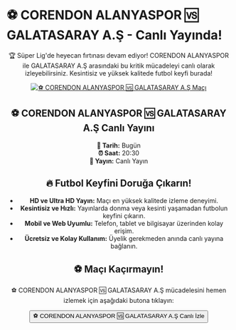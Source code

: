 <h1>⚽️ CORENDON ALANYASPOR 🆚 GALATASARAY A.Ş - Canlı Yayında!</h1>

<center>
  <div class="content">
    <section id="alanyaspor-galatasaray">
      <p>🏆 Süper Lig'de heyecan fırtınası devam ediyor! CORENDON ALANYASPOR ile GALATASARAY A.Ş arasındaki bu kritik mücadeleyi canlı olarak izleyebilirsiniz. Kesintisiz ve yüksek kalitede futbol keyfi burada!</p>
      <a href="https://bosssports9.com" title="⚽️ CORENDON ALANYASPOR 🆚 GALATASARAY A.Ş Canlı İzle" target="_blank">
        <img src="https://i.ibb.co/5K7Ks6w/zzzz3.gif" alt="⚽️ CORENDON ALANYASPOR 🆚 GALATASARAY A.Ş Maçı">
      </a>
      <p>
        <h2>⚽️ CORENDON ALANYASPOR 🆚 GALATASARAY A.Ş Canlı Yayını</h2>
        <strong>📅 Tarih:</strong> Bugün<br>
        <strong>⏰ Saat:</strong> 20:30<br>
        <strong>📡 Yayın:</strong> Canlı Yayın
      </p>
    </section>
    <section id="neden-canli-yayin">
      <h2>🔥 Futbol Keyfini Doruğa Çıkarın!</h2>
      <ul>
        <li><strong>HD ve Ultra HD Yayın:</strong> Maçı en yüksek kalitede izleme deneyimi.</li>
        <li><strong>Kesintisiz ve Hızlı:</strong> Yayınlarda donma veya kesinti yaşamadan futbolun keyfini çıkarın.</li>
        <li><strong>Mobil ve Web Uyumlu:</strong> Telefon, tablet ve bilgisayar üzerinden kolay erişim.</li>
        <li><strong>Ücretsiz ve Kolay Kullanım:</strong> Üyelik gerekmeden anında canlı yayına bağlanın.</li>
      </ul>
    </section>
    <section id="canli-mac-linki">
      <h2>⚽️ Maçı Kaçırmayın!</h2>
      <p>⚽️ CORENDON ALANYASPOR 🆚 GALATASARAY A.Ş mücadelesini hemen izlemek için aşağıdaki butona tıklayın:</p>
      <a href="https://bosssports9.com" target="_blank">
        <button>⚽️ CORENDON ALANYASPOR 🆚 GALATASARAY A.Ş Canlı İzle</button>
      </a>
    </section>
  </div>
</center>
